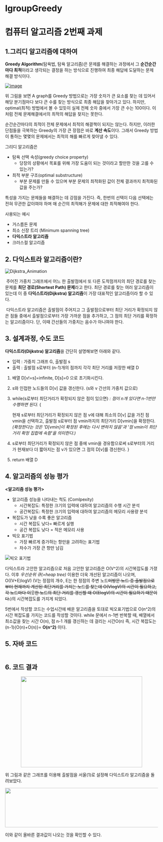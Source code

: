 # IgroupGreedy
# 컴퓨터 알고리즘 2번째 과제

## 1.그리디 알고리즘에 대하여

**Greedy Algorithm**(탐욕법, 탐욕 알고리즘)은 문제를 해결하는 과정에서 그 **순간순간마다 최적**이라고 생각되는 결정을 하는 방식으로 진행하여 최종 해답에 도달하는 문제 해결 방식이다.

[![image](https://besjournals.onlinelibrary.wiley.com/cms/asset/04f4c29c-c548-46d3-8e43-2d6d3ef38db9/jane12963-toc-0001-m.png)](https://besjournals.onlinelibrary.wiley.com/cms/asset/eec59c85-4c34-47b0-b1b4-345eadbc8606/jane12963-toc-0001-m.jpg)

위 그림을 보면 A graph를 Greedy 방법으로는 가장 숫자가 큰 요소를 찾는 데 있어서 해당 분기점마다 보다 큰 수를 찾는 방식으로 최종 해답을 찾아가고 있다. 하지만, optimal(최적) 방법에서 볼 수 있듯이 실제 전체 숫자 중에서  가장 큰 수는 100이다. 이처럼 전체 문제해결에서의 최적의 해답을 찾지는 못한다.

순간순간마다의 최적이 전체 문제에서 최적의 해결책이 되지는 않는다. 하지만, 이러한 단점들을 극복하는 Greedy의 가장 큰 장점은 바로 **계산 속도**이다. 그래서 Greedy 방법이 통하는 몇몇의 문제에서는 최적의 해를 빠르게 찾아낼 수 있다.

그리디 알고리즘은

- 탐욕 선택 속성(greedy choice property)
  - 당장의 상황에서 목표를 위해 가장 도움이 되는 것이라고 할만한 것을 고를 수 있는가?
- 최적 부분 구조(optimal substructure)
  - 부분 문제를 만들 수 있으며 부분 문제의 최적화된 값이 전체 결과까지 최적화된 값을 주는가?

특성을 가지는 문제들을 해결하는 데 강점을 가진다. 즉, 한번의 선택이 다음 선택에는 전혀 무관한 값이여야 하며 매 순간의 최적해가 문제에 대한 최적해여야 한다.

사용되는 예시

- 거스름돈 문제
- 최소 신장 트리 (Minimum spanning tree)
- **다익스트라 알고리즘**
- 크러스컬 알고리즘


## 2. 다익스트라 알고리즘이란?

![Dijkstra_Animation](https://user-images.githubusercontent.com/80510945/113838074-685bcf00-97c9-11eb-9ada-8ef0dcc2d6dd.gif)

​	주어진 가중치 그래프에서 어느 한 출발점에서 또 다른 도착점까지의 최단 경로를 찾는 문제를 **최단 경로(Shortest Path) 문제**라고 한다. 최단 경로를 찾는 여러 알고리즘이 있는데 이 중 **다익스트라(Dijkstra) 알고리즘**이 가장 대표적인 알고리즘이라 할 수 있다.

​	다익스트라 알고리즘은 출발점이 주어지고 그 출발점으로부터 최단 거리가 확정되지 않은 점들 중에서 출발점으로부터 가장 가까운 점을 추가하고, 그 점의 최단 거리를 확정하는 알고리즘이다. 단, 이때 간선들의 가중치는 음수가 아니여야 한다.


## 3. 설계과정, 수도 코드

**다익스트라(Dijkstra) 알고리즘**을 간단히 설명해보면 아래와 같다.

- 입력 : 가중치 그래프 G, 출발점 s
- 출력 : 출발점 s로부터 (n-1)개의 점까지 각각 최단 거리를 저장한 배열 D

 1. 배열 D[v!=s]=infinite, D[s]=0 으로 초기화시킨다. 

 2. s와 인접한 노드들의 D[v] 값을 갱신한다. (s와 v 간선의 가중치 값으로)

 3. while(s로부터 최단거리가 확정되지 않은 점이 있으면) *: 점이 n개 있다면 n-1번만 수행하면 된다.* {

    현재 s로부터 최단거리가 확정되지 않은 점 v에 대해 최소의 D[v] 값을 가진 점 vmin을 선택하고, 출발점 s로부터 점 vmin까지의 최단거리 D[vmin]을 확정한다.  *(확정한다는 것은 'D[vmin]이 확정된 후에는 다시 변하지 않음'과 '점 vmin이 최단거리 확정 집합에 속함'을 의미한다.)*

 4. s로부터 최단거리가 확정되지 않은 점 중에 vmin을 경유함으로써 s로부터의 거리가 현재보다 더 짧아지는 점 v가 있으면 그 점의 D[v]를 갱신한다.
    }
   
 5. return 배열 D




## 4. 알고리즘의 성능 평가

__<알고리즘 성능 평가>__

+ 알고리즘 성능을 나타내는 척도 (Comlpexity)	
   + 시간복잡도: 특정한 크기의 입력에 대하여 알고리즘의 수행 시간 분석
   + 공간복잡도: 특정한 크기의 입력에 대하여 알고리즘의 메모리 사용량 분석
+ 복잡도가 낮을 수록 좋은 알고리즘
  + 시간 복잡도 낮다= 빠르게 실행
  + 공간 복잡도 낮다 = 적은 메모리 사용
+ 빅오 표기법
  + 가장 빠르게 증가하는 항만을 고려하는 표기법
  + 차수가 가장 큰 항만 남김

![빅오 표기법](https://user-images.githubusercontent.com/80510945/113696976-9ed41400-970d-11eb-8f31-b80ea392ef30.png)

다익스트라 고안한 알고리즘으로 처음 고안한 알고리즘은 O(V^2)의 시간복잡도를 가졌다. 이후 *우선순위 큐(=heap tree)* 이용한 더욱 개선된 알고리즘이 나오며, O((V+E)logV) (V는 정점의 개수, E는 한 정점의 주변 노드~~미방문 노드 중 출발점으로부터 현재까지 계산된 최단거리를 가지는 노드를 찾는데 O(VlogV)의 시간이 필요하고, 각 노드마다 이웃한 노드의 최단 거리를 갱신할 때 O(ElogV)의 시간이 필요하기 때문이다.~~)의 시간복잡도를 가지게 되었다. 

5번에서 작성할 코드는 수업시간에 배운 알고리즘을 토대로 빅오표기법으로 O(n^2)의 시간 복잡도를 가지는 코드를 작성할 것이다. while 문에서 n-1번 반복할 때, 배열에서 최소값을 찾는 시간 O(n), 점 n-1 개를 갱신하는 데 걸리는 시간O(n) 즉, 시간 복잡도는 (n-1){O(n)+O(n)}= **O(n^2)** 이다.


## 5. 자바 코드
``` java


```

## 6. 코드 결과

<center><img src="https://user-images.githubusercontent.com/80517298/113838777-149db580-97ca-11eb-87ff-2f4d9493125d.jpg" width="400" height="300"></center>

 위 그림과 같은 그래프를 이용해 출발점을 서울(1)로 설정해 다익스트라 알고리즘을 돌려보았다.
 
 <center><img src="https://user-images.githubusercontent.com/80517298/113840392-97734000-97cb-11eb-81eb-16236fd1514e.jpg" width="600" height="130"></center>
 
 이와 같이 올바른 결과값이 나오는 것을 확인할 수 있다.
